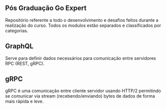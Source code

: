## Pós Graduação Go Expert

Repositório referente a todo o desenvolvimento e desafios feitos durante a realização do curso. Todos os modulos estão separados e classificados por categorias.

## GraphQL

Serve para definir dados necessários para comunicação entre servidores RPC (REST, gRPC).

## gRPC

gRPC é uma comunicação entre cliente servidor usando HTTP/2 permitindo se comunicar via stream (recebendo/enviando) bytes de dados de forma mais rápida e leve.